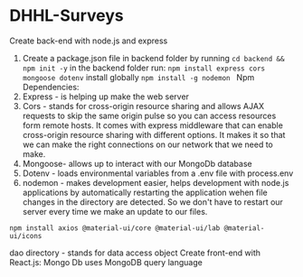 # DHHL-Surveys

Create back-end with node.js and express

1. Create a package.json file in backend folder by running `cd backend && npm init -y`
   in the backend folder run:
   `npm install express cors mongoose dotenv`
   install globally
   `npm install -g nodemon `
   Npm Dependencies:
1. Express - is helping up make the web server
1. Cors - stands for cross-origin resource sharing and allows AJAX requests to skip the same origin pulse so you can access resources form remote hosts. It comes with express middleware that can enable cross-origin resource sharing with different options. It makes it so that we can make the right connections on our network that we need to make.
1. Mongoose- allows up to interact with our MongoDb database
1. Dotenv - loads environmental variables from a .env file with process.env
1. nodemon - makes development easier, helps development with node.js applications by automatically restarting the application wehen file changes in the directory are detected. So we don't have to restart our server every time we make an update to our files.

`npm install axios @material-ui/core @material-ui/lab @material-ui/icons`

dao directory - stands for data access object
Create front-end with React.js:
Mongo Db uses MongoDB query language
